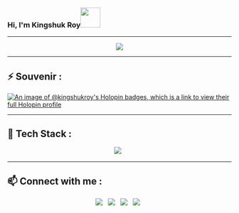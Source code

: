 ### Hi, I'm Kingshuk Roy<img src="https://github.com/Anmol-Baranwal/Cool-GIFs-For-GitHub/assets/74038190/7bb1e704-6026-48f9-8435-2f4d40101348" width=45>

---
<div align=center> 
<!-- <img src="https://media1.giphy.com/media/RbDKaczqWovIugyJmW/giphy.gif?cid=ecf05e479payps8c8spoxbwaw2hq2xq1h7kq4mnkmvrdqr1q&rid=giphy.gif&ct=g" >-->
 <img src = "https://i.imgur.com/NlBO8Cn.gif">
</div>

<!--<div align=center>
## ⚡ GitHub Stats :
[![Top Langs](https://github-readme-stats.vercel.app/api/top-langs/?username=Whitedevilfury&theme=radical&layout=compact&show_icons=true)](https://github.com/Whitedevilfury)&nbsp;
[![Kingshuk Roy's GitHub stats](https://github-readme-stats.vercel.app/api?username=Whitedevilfury&show_icons=true&theme=gruvbox&hide_border=true)](https://github.com/Whitedevilfury)
</div>-->

---
## ⚡ Souvenir : 
 
[![An image of @kingshukroy's Holopin badges, which is a link to view their full Holopin profile](https://holopin.me/kingshukroy)](https://holopin.io/@kingshukroy)

---
## 🧰 Tech Stack : 
<div align=center> 
<a href="https://skillicons.dev"><img src="https://skillicons.dev/icons?i=vscode,c,cpp,py,java,r,git,github,postgres,mongodb,html,css,js,bootstrap,figma,ubuntu,windows,vercel,notion,heroku,latex&perline=25"/></a> &nbsp;

</div> 

---

## 📫 Connect with me :
<div align=center>
<!-- <a href = "https://huggingface.co/kingshukroy"><img src = "https://img.icons8.com/?size=48&id=sop9ROXku5bb&format=png"></a> &nbsp; -->
<a href="https://www.linkedin.com/in/kingshuk-roy-2001/" alt="Kingshuk Roy | LinkedIn"><img src="https://img.icons8.com/fluent/48/000000/linkedin.png" ></a> &nbsp;
<a href="https://www.instagram.com/roy_kingshuk01/" alt="Kingshuk Roy | Instagram"><img src="https://img.icons8.com/fluent/48/000000/instagram-new.png" ></a> &nbsp;
<a href="https://www.facebook.com/kingshuk.roy.7549/" alt="Kingshuk Roy | Facebook"><img src="https://img.icons8.com/fluent/48/000000/facebook-new.png" ></a> &nbsp;
<a href = "https://twitter.com/Kingshu19280755"><img src = "https://img.icons8.com/?size=48&id=5MQ0gPAYYx7a&format=png"></a> &nbsp;

</div>
  


  



